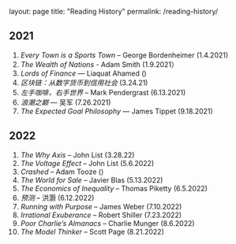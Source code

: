 
layout: page
title: "Reading History"
permalink: /reading-history/


## 2021

1. _Every Town is a Sports Town_ – George Bordenheimer (1.4.2021)
2. _The Wealth of Nations_ - Adam Smith (1.9.2021）
3. _Lords of Finance_ — Liaquat Ahamed ()
4. _区块链：从数字货币到信用社会_ (3.24.21)
5. _左手咖啡，右手世界_ – Mark Pendergrast (6.13.2021)
6. _浪潮之巅_ — 吴军 (7.26.2021)
7. _The Expected Goal Philosophy_ — James Tippet (9.18.2021)

## 2022
1. _The Why Axis_ – John List (3.28.22)
2. _The Voltage Effect_ – John List (5.6.2022)
3. _Crashed_ – Adam Tooze ()
4. _The World for Sale_ – Javier Blas (5.13.2022)
5. _The Economics of Inequality_ – Thomas Piketty (6.5.2022)
6. _预测_ – 洪灏 (6.12.2022)
7. _Running with Purpose_ – James Weber (7.10.2022)
8. _Irrational Exuberance_ – Robert Shiller (7.23.2022)
9. _Poor Charlie’s Almanacs_ – Charlie Munger (8.6.2022)
10.	_The Model Thinker_ – Scott Page (8.21.2022)





